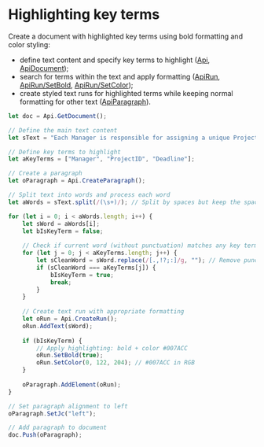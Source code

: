 # Highlighting key terms

Create a document with highlighted key terms using bold formatting and color styling:

- define text content and specify key terms to highlight ([Api](/docs/office-api/usage-api/text-document-api/Api/Api.md), [ApiDocument](/docs/office-api/usage-api/text-document-api/ApiDocument/ApiDocument.md));
- search for terms within the text and apply formatting ([ApiRun](/docs/office-api/usage-api/text-document-api/ApiRun/ApiRun.md), [ApiRun/SetBold](/docs/office-api/usage-api/text-document-api/ApiRun/Methods/SetBold.md), [ApiRun/SetColor](/docs/office-api/usage-api/text-document-api/ApiRun/Methods/SetColor.md));
- create styled text runs for highlighted terms while keeping normal formatting for other text ([ApiParagraph](/docs/office-api/usage-api/text-document-api/ApiParagraph/ApiParagraph.md)).

```ts editor-docx
let doc = Api.GetDocument();

// Define the main text content
let sText = "Each Manager is responsible for assigning a unique ProjectID to every submission. The system uses this identifier to track document versions and approvals. Any missing or duplicate ProjectID may delay the workflow. Managers should also confirm the Deadline before final submission.";

// Define key terms to highlight
let aKeyTerms = ["Manager", "ProjectID", "Deadline"];

// Create a paragraph
let oParagraph = Api.CreateParagraph();

// Split text into words and process each word
let aWords = sText.split(/(\s+)/); // Split by spaces but keep the spaces

for (let i = 0; i < aWords.length; i++) {
    let sWord = aWords[i];
    let bIsKeyTerm = false;
    
    // Check if current word (without punctuation) matches any key term
    for (let j = 0; j < aKeyTerms.length; j++) {
        let sCleanWord = sWord.replace(/[.,!?;:]/g, ""); // Remove punctuation for comparison
        if (sCleanWord === aKeyTerms[j]) {
            bIsKeyTerm = true;
            break;
        }
    }
    
    // Create text run with appropriate formatting
    let oRun = Api.CreateRun();
    oRun.AddText(sWord);
    
    if (bIsKeyTerm) {
        // Apply highlighting: bold + color #007ACC
        oRun.SetBold(true);
        oRun.SetColor(0, 122, 204); // #007ACC in RGB
    }
    
    oParagraph.AddElement(oRun);
}

// Set paragraph alignment to left
oParagraph.SetJc("left");

// Add paragraph to document
doc.Push(oParagraph);
```
